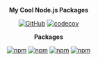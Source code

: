 <div align="center">

**My Cool Node.js Packages**

[![GitHub](https://img.shields.io/github/license/oadpoaw/packages)](https://github.com/oadpoaw/packages/tree/main/LICENSE)
[![codecov](https://codecov.io/gh/oadpoaw/packages/branch/main/graph/badge.svg?token=L3OD02UDO6)](https://codecov.io/gh/oadpoaw/packages)

**Packages**

[![npm](https://img.shields.io/npm/v/@oadpoaw/array-chunk?color=blue&logo=npm&style=flat-square&label=@oadpoaw/array-chunk)](https://www.npmjs.com/package/@oadpoaw/array-chunk)
[![npm](https://img.shields.io/npm/v/@oadpoaw/array-shuffle?color=blue&logo=npm&style=flat-square&label=@oadpoaw/array-shuffle)](https://www.npmjs.com/package/@oadpoaw/array-shuffle)
[![npm](https://img.shields.io/npm/v/@oadpoaw/async-wrapper?color=blue&logo=npm&style=flat-square&label=@oadpoaw/async-wrapper)](https://www.npmjs.com/package/@oadpoaw/async-wrapper)
[![npm](https://img.shields.io/npm/v/@oadpoaw/base64?color=blue&logo=npm&style=flat-square&label=@oadpoaw/base64)](https://www.npmjs.com/package/@oadpoaw/base64)


</div>